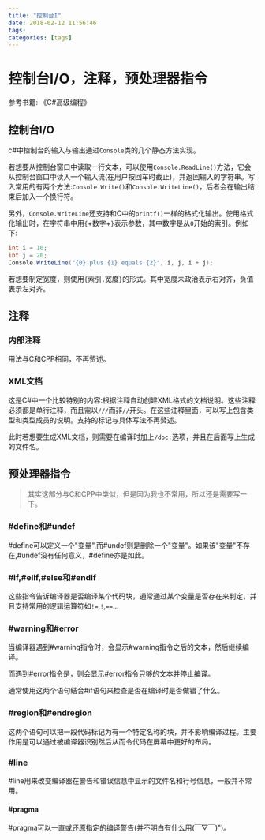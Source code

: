 ```yaml
---
title: "控制台I"
date: 2018-02-12 11:56:46
tags: 
categories: [tags]
---
```


# 控制台I/O，注释，预处理器指令

<!--more-->

参考书籍: 《C#高级编程》

## 控制台I/O

c#中控制台的输入与输出通过`Console`类的几个静态方法实现。

若想要从控制台窗口中读取一行文本，可以使用`Console.ReadLine()`方法，它会从控制台窗口中读入一个输入流(在用户按回车时截止)，并返回输入的字符串。写入常用的有两个方法:`Console.Write()`和`Console.WriteLine()`，后者会在输出结束后加入一个换行符。

另外，`Console.WriteLine`还支持和C中的`printf()`一样的格式化输出。使用格式化输出时，在字符串中用`{`+数字+`}`表示参数，其中数字是从`0`开始的索引。例如下:
```CS
int i = 10;
int j = 20;
Console.WriteLine("{0} plus {1} equals {2}", i, j, i + j);
```
若想要制定宽度，则使用`{`索引`,`宽度`}`的形式。其中宽度未政治表示右对齐，负值表示左对齐。

## 注释
### 内部注释

用法与C和CPP相同，不再赘述。

### XML文档

这是C#中一个比较特别的内容:根据注释自动创建XML格式的文档说明。这些注释必须都是单行注释，而且需以`///`而非`//`开头。在这些注释里面，可以写上包含类型和类型成员的说明。支持的标记与具体写法不再赘述。

此时若想要生成XML文档，则需要在编译时加上`/doc:`选项，并且在后面写上生成的文件名。

## 预处理器指令

> 其实这部分与C和CPP中类似，但是因为我也不常用，所以还是需要写一下。

### #define和#undef
#define可以定义一个"变量",而#undef则是删除一个"变量"。如果该"变量"不存在,#undef没有任何意义，#define亦是如此。

### #if,#elif,#else和#endif

这些指令告诉编译器是否编译某个代码块，通常通过某个变量是否存在来判定，并且支持常用的逻辑运算符如`!=`,`!`,`==`...

### #warning和#error

当编译器遇到#warning指令时，会显示#warning指令之后的文本，然后继续编译。

而遇到#error指令是，则会显示#error指令只够的文本并停止编译。

通常使用这两个语句结合#if语句来检查是否在编译时是否做错了什么。

### #region和#endregion

这两个语句可以把一段代码标记为有一个特定名称的块，并不影响编译过程。主要作用是可以通过被编译器识别然后从而令代码在屏幕中更好的布局。

### #line

#line用来改变编译器在警告和错误信息中显示的文件名和行号信息，一般并不常用。

#### #pragma

#pragma可以一直或还原指定的编译警告(并不明白有什么用(￣▽￣)")。